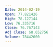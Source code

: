 ```yaml
---
Date: 2014-02-19
Open: 77.821426
High: 78.127144
Low: 76.335716
Close: 76.767143
Adj Close: 68.652756
Volume: 78442000
---
```

